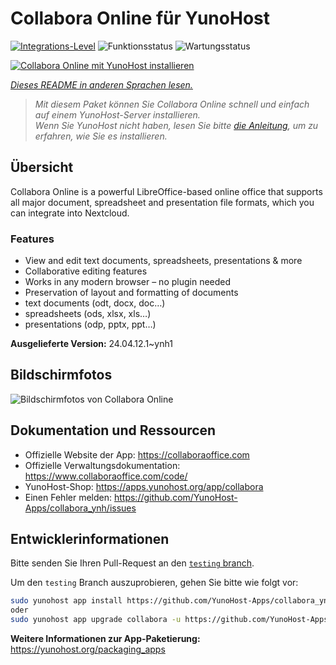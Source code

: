 <!--
N.B.: Diese README wurde automatisch von <https://github.com/YunoHost/apps/tree/master/tools/readme_generator> generiert.
Sie darf NICHT von Hand bearbeitet werden.
-->

# Collabora Online für YunoHost

[![Integrations-Level](https://apps.yunohost.org/badge/integration/collabora)](https://ci-apps.yunohost.org/ci/apps/collabora/)
![Funktionsstatus](https://apps.yunohost.org/badge/state/collabora)
![Wartungsstatus](https://apps.yunohost.org/badge/maintained/collabora)

[![Collabora Online mit YunoHost installieren](https://install-app.yunohost.org/install-with-yunohost.svg)](https://install-app.yunohost.org/?app=collabora)

*[Dieses README in anderen Sprachen lesen.](./ALL_README.md)*

> *Mit diesem Paket können Sie Collabora Online schnell und einfach auf einem YunoHost-Server installieren.*  
> *Wenn Sie YunoHost nicht haben, lesen Sie bitte [die Anleitung](https://yunohost.org/install), um zu erfahren, wie Sie es installieren.*

## Übersicht

Collabora Online is a powerful LibreOffice-based online office that supports all major document, spreadsheet and presentation file formats, which you can integrate into Nextcloud.

### Features

- View and edit text documents, spreadsheets, presentations & more
- Collaborative editing features
- Works in any modern browser – no plugin needed
- Preservation of layout and formatting of documents
- text documents (odt, docx, doc…)
- spreadsheets (ods, xlsx, xls…)
- presentations (odp, pptx, ppt…)


**Ausgelieferte Version:** 24.04.12.1~ynh1

## Bildschirmfotos

![Bildschirmfotos von Collabora Online](./doc/screenshots/Nextcloud-writer.png)

## Dokumentation und Ressourcen

- Offizielle Website der App: <https://collaboraoffice.com>
- Offizielle Verwaltungsdokumentation: <https://www.collaboraoffice.com/code/>
- YunoHost-Shop: <https://apps.yunohost.org/app/collabora>
- Einen Fehler melden: <https://github.com/YunoHost-Apps/collabora_ynh/issues>

## Entwicklerinformationen

Bitte senden Sie Ihren Pull-Request an den [`testing` branch](https://github.com/YunoHost-Apps/collabora_ynh/tree/testing).

Um den `testing` Branch auszuprobieren, gehen Sie bitte wie folgt vor:

```bash
sudo yunohost app install https://github.com/YunoHost-Apps/collabora_ynh/tree/testing --debug
oder
sudo yunohost app upgrade collabora -u https://github.com/YunoHost-Apps/collabora_ynh/tree/testing --debug
```

**Weitere Informationen zur App-Paketierung:** <https://yunohost.org/packaging_apps>
